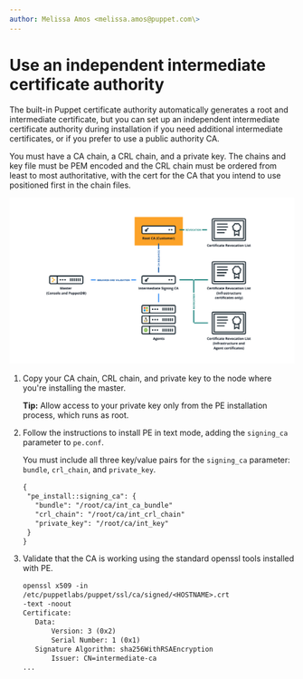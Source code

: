 ```yaml
---
author: Melissa Amos <melissa.amos@puppet.com\>
---
```


# Use an independent intermediate certificate authority

The built-in Puppet certificate authority automatically generates a root and intermediate certificate, but you can set up an independent intermediate certificate authority during installation if you need additional intermediate certificates, or if you prefer to use a public authority CA.

You must have a CA chain, a CRL chain, and a private key. The chains and key file must be PEM encoded and the CRL chain must be ordered from least to most authoritative, with the cert for the CA that you intend to use positioned first in the chain files.

![](independent_CA.png)

1.  Copy your CA chain, CRL chain, and private key to the node where you're installing the master.

    **Tip:** Allow access to your private key only from the PE installation process, which runs as root.

2.  Follow the instructions to install PE in text mode, adding the `signing_ca` parameter to `pe.conf`.  

    You must include all three key/value pairs for the `signing_ca` parameter: `bundle`, `crl_chain`, and `private_key`. 

    ```
    {
     "pe_install::signing_ca": {
       "bundle": "/root/ca/int_ca_bundle"
       "crl_chain": "/root/ca/int_crl_chain"
       "private_key": "/root/ca/int_key"
     }
    }
    ```

3.  Validate that the CA is working using the standard openssl tools installed with PE.

    ```
    openssl x509 -in /etc/puppetlabs/puppet/ssl/ca/signed/<HOSTNAME>.crt 
    -text -noout
    Certificate:
       Data:
           Version: 3 (0x2)
           Serial Number: 1 (0x1)
       Signature Algorithm: sha256WithRSAEncryption
           Issuer: CN=intermediate-ca
    ...
    
    ```


